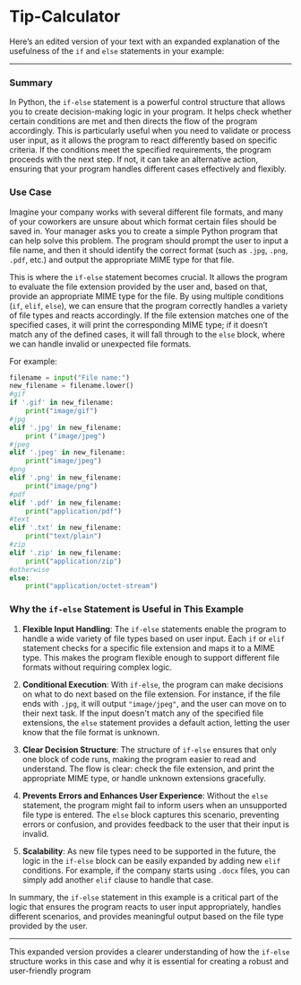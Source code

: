 # Tip-Calculator
Here’s an edited version of your text with an expanded explanation of the usefulness of the `if` and `else` statements in your example:

---

### Summary
In Python, the `if-else` statement is a powerful control structure that allows you to create decision-making logic in your program. It helps check whether certain conditions are met and then directs the flow of the program accordingly. This is particularly useful when you need to validate or process user input, as it allows the program to react differently based on specific criteria. If the conditions meet the specified requirements, the program proceeds with the next step. If not, it can take an alternative action, ensuring that your program handles different cases effectively and flexibly.

### Use Case
Imagine your company works with several different file formats, and many of your coworkers are unsure about which format certain files should be saved in. Your manager asks you to create a simple Python program that can help solve this problem. The program should prompt the user to input a file name, and then it should identify the correct format (such as `.jpg`, `.png`, `.pdf`, etc.) and output the appropriate MIME type for that file.

This is where the `if-else` statement becomes crucial. It allows the program to evaluate the file extension provided by the user and, based on that, provide an appropriate MIME type for the file. By using multiple conditions (`if`, `elif`, `else`), we can ensure that the program correctly handles a variety of file types and reacts accordingly. If the file extension matches one of the specified cases, it will print the corresponding MIME type; if it doesn’t match any of the defined cases, it will fall through to the `else` block, where we can handle invalid or unexpected file formats.

For example:

```python
filename = input("File name:")
new_filename = filename.lower()
#gif
if '.gif' in new_filename:
    print("image/gif")
#jpg
elif '.jpg' in new_filename:
    print ("image/jpeg")
#jpeg
elif '.jpeg' in new_filename:
    print("image/jpeg")
#png
elif '.png' in new_filename:
    print("image/png")
#pdf
elif '.pdf' in new_filename:
    print("application/pdf")
#text
elif '.txt' in new_filename:
    print("text/plain")
#zip
elif '.zip' in new_filename:
    print("application/zip")
#otherwise
else:
    print("application/octet-stream")
```

### Why the `if-else` Statement is Useful in This Example

1. **Flexible Input Handling**: The `if-else` statements enable the program to handle a wide variety of file types based on user input. Each `if` or `elif` statement checks for a specific file extension and maps it to a MIME type. This makes the program flexible enough to support different file formats without requiring complex logic.

2. **Conditional Execution**: With `if-else`, the program can make decisions on what to do next based on the file extension. For instance, if the file ends with `.jpg`, it will output `"image/jpeg"`, and the user can move on to their next task. If the input doesn't match any of the specified file extensions, the `else` statement provides a default action, letting the user know that the file format is unknown.

3. **Clear Decision Structure**: The structure of `if-else` ensures that only one block of code runs, making the program easier to read and understand. The flow is clear: check the file extension, and print the appropriate MIME type, or handle unknown extensions gracefully.

4. **Prevents Errors and Enhances User Experience**: Without the `else` statement, the program might fail to inform users when an unsupported file type is entered. The `else` block captures this scenario, preventing errors or confusion, and provides feedback to the user that their input is invalid.

5. **Scalability**: As new file types need to be supported in the future, the logic in the `if-else` block can be easily expanded by adding new `elif` conditions. For example, if the company starts using `.docx` files, you can simply add another `elif` clause to handle that case.

In summary, the `if-else` statement in this example is a critical part of the logic that ensures the program reacts to user input appropriately, handles different scenarios, and provides meaningful output based on the file type provided by the user.

---

This expanded version provides a clearer understanding of how the `if-else` structure works in this case and why it is essential for creating a robust and user-friendly program
